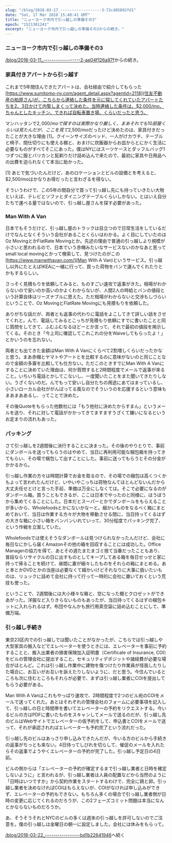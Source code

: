 ```yaml
---
slug: "/blog/2018-03-17_------------------3-72cd85892fd1"
date: "Sat, 17 Mar 2018 15:40:41 GMT"
title: "ニューヨーク市内で引っ越しの準備その3"
epoch: "1521301241"
excerpt: "ニューヨーク市内で引っ越しの準備その2からの続き。"
---
```


### ニューヨーク市内で引っ越しの準備その3

[/blog/2018-03-11_------------------2-ae04f126a97f](ニューヨーク市内で引っ越しの準備その2)からの続き。

### 家具付きアパートから引っ越す

これまで5年間住んできたアパートは、会社経由で紹介してもらった[https://www.sumitomo-ny.com/agent_detail.aspx?agentid=2118](住友不動産の柏原さん)が、こちらから連絡した条件を元に探してくれていたアパートたちを2、3日かけて内覧しまくって決めた。当時連絡した条件は、$2,000/mo、ちゃんとしたキッチン、できれば自転車置き場、くらいだったと思う。

マンハッタンで$2,000/moで探すのは実際かなり厳しく、まあそれでも10部屋くらいは見たんだが、ここを見て$2,500/moだったけど決めたのは、家具付きだったことが大きな理由 [1]。クイーンサイズのベッド、一人がけカウチ、テーブルと椅子、間仕切りにも使える棚と、おまけに炊飯器からお皿からとにかく生活に必要なものがすべてそこにあった。僕はNYにはスーツケースとダッフルバッグ1つずつに服とバリカンと髭剃りだけ詰め込んで来たので、最初に家具や日用品への出費を迫られなくて本当に助かった。

[1] あとで気づいたんだけど、あのロケーションとビルの設備とを考えると、$2,500/moはかなりお得だったと言わざるを得ない。

そういうわけで、この5年の間自分で買って引っ越し先にも持っていきたい大物といえば、テレビとソファとダイニングテーブルくらいしかない。とはいえ自分たちで運べる量ではないので、引っ越し屋さんを探す必要があった。

### Man With A Van

日本でもそうだけど、引っ越し屋のトラックは目立つので日常生活をしているだけでなんとなくそういう会社があることくらいはわかる。よく目にしていたのはOz MovingとかFlatRate Movingとか。先述の理由で普通の引っ越しより規模が小さいと思われるので、日本でいう赤帽みたいなサービスないのかなあと思ってsmall local movingとかって検索して、見つけたのがこの[https://www.manwithavan.com/](Man With A Van)というサービス。引っ越し以外にたとえばIKEAに一緒に行って、買った荷物をバンで運んでくれたりとかもするらしい。

さっそく見積もりを依頼してみると、ものすごい速攻で返事がきた。相場がわからないので安いのか高いのかよくわからないが、人間2人の時給とバンの値段という計算自体はリーズナブルに思えた。ただ相場がわからないと交渉もしづらいということで、Oz MovingとFlatRate Movingにも見積もりを依頼した。

ありがちな話だが、両者とも返事の代わりに電話をよこしてきて詳しい話をさせてくれと。んで、電話してみるとこっちが見積もり依頼にすでに書いたことと同じ質問をしてきて、ふむふむなるほどーとか言って、それで最初の値段を掲示してくる。そのとき「今上司に確認してこれこれの分をWaiveしてもらったよ！」とかいうのを忘れない。

両者とも出てきた金額はMan With A Vanにくらべて2割増しくらいだったかなと思う。まあ赤帽とヤマトやアートとを比較するのに意味がないのと同じことなので金額の多寡を比較しても仕方ない。ただこのときすでにMan With A Vanにすることに決めていた理由は、何か質問すると2時間程度でメールで返事が来ること。いちいち電話とかしてこないし、一度聞いたことをまた聞いてきたりしない。うざくないのだ。んでもって安いし自分たちの用途にあてはまっているし、小さいローカル会社ががんばってる風なのでそういうのを応援するという意味もまあまああるし、ってことで決めた。

その後Quoteをもらった他数社には「もう他社に決めたからすまん」というメールを送り、それに対して電話がかかってきてますますうざくて嫌いになるというお定まりの流れもあった。

### パッキング

さて引っ越しを2週間後に決行することに決まった。その後のやりとりで、事前にダンボールを送ってもらうのはやめて、当日に再利用可能な梱包箱を持ってきてもらい、その場で梱包して出すことにした。事前に送ってもらうとその分金がかかるから。

引っ越し作業の方々は時間計算でお金を取るので、その場での梱包は高くつくかもよって言われたんだけど、いやいやこっちは荷物なんてほとんどないんだから大丈夫任せとけと言った手前、準備は万全にしなくては。そこで必要になるのがダンボール箱。買うこともできるが、ここは日本でやったのと同様に、ほうぼうから集めてくることにした。日本だとスーパーとかでダンボールをもらえることが多いから、Wholefoodsとかにないかなーと。細かいものをなるべく箱にまとめておいて、当日は作業する方々が大物を移動させる間に、当日持ってくるはずの大きな箱に小さい箱をバンバンいれていって、30分程度でパッキング完了、という作戦を立案していた。

Wholefoodsでは使えそうなダンボールは見つけられなかったんだけど、会社に毎日なにかしら届くAmazonその他の箱を回収することには成功した。Office Managerの協力を得て、あとその週たまたまゴミ捨て当番だったこともあり、普段ならリサイクルの日に出すものとしてキープしてある箱を毎日せっせと家に持って帰ることを続けて、昼間に妻が細々したものをそれらの箱にまとめる。あと本とかDVDとかの当座は必要なくて細かいけどそれなりに大事に扱いたいものは、リュックに詰めて会社に持って行って一時的に会社に置いておくという荒技も使った。

ということで、2週間後には大小様々な箱と、空になった棚とクロゼットができあがった。洋服など入りきらないものもあったが、当日持ってくるはずの梱包キットに入れられるはず。布団やなんかも旅行用真空袋に詰め込むことにして、準備万端。

### 引っ越し手続き

東京23区内での引っ越しでは聞いたことがなかったが、こちらでは引っ越しや大型家具の搬入などでエレベーターを使うときには、エレベーターを事前に予約することと、搬入出業者の損害保険加入証明書（Certificate of Insurance, COI）をビルの管理会社に提出すること、セキュリティデポジットや諸経費が必要な場合がほとんど。これは引っ越し作業中に建物を傷つけたり作業員が怪我したりした場合に、お互いがお互いを訴えたりしないように、だと思う。今住んでいるところも次に住むところもそれらが必要で、まずは引っ越し業者にCOIを提出してもらう必要がある。

Man With A Vanはこれもやっぱり速攻で、2時間程度で2つのビル宛のCOIをメールで送ってくれた。あとはそれぞれの管理会社のフォームに必要事項を記入して、引っ越しの日と時間帯を書いてエレベーターの予約をリクエストする。今いるビルの方はPDFに書いたものをスキャンしてメールで送るのだが、引っ越し先のビルはWebサイトでエレベーターの仮予約をして、申込書とCOIをメールで送って、それが承認されればエレベーターも予約完了という流れだった。

引っ越し先のビルはあっさり申し込みできたんだが、今いる方のビルから手続きの返事がちっとも来ない。4日待ってしびれを切らして、催促のメールを入れたらその返事でようやくエレベーターの予約が完了した。引っ越し予定日の4日前。

ビルの側からは「エレベーターの予約が確定するまで引っ越し業者と日時を確定しないように」と言われるが、引っ越し業者は人員の配置などから当然のように「日時はいつですか」から契約作業をスタートするわけで、完全に鶏と卵。引っ越し業者を決めなければCOIはもらえないが、COIがなければ申し込みができず、エレベーターの予約もできない。もちろん多くの場合で引っ越し業者側が日時の変更に応じてくれるのだろうが、この2フェーズコミット問題は本当になんとかならないものだろうか。

あ、そうそうそれとNYCのビルの多くは週末の引っ越しを許可しないのでご注意を。僕の引っ越しは金曜日の朝一に設定しました。会社には休みをもらって。

[/blog/2018-03-22_-----------------bd1b22641946](ニューヨーク市内で引っ越しの当日)へ続く

